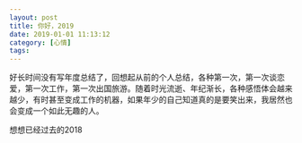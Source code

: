 ```yaml
---
layout: post
title: 你好，2019
date: 2019-01-01 11:13:12
category: [心情]
tags: 
---
```


好长时间没有写年度总结了，回想起从前的个人总结，各种第一次，第一次谈恋爱，第一次工作，第一次出国旅游。随着时光流逝、年纪渐长，各种感悟体会越来越少，有时甚至变成工作的机器，如果年少的自己知道真的是要笑出来，我居然也会变成一个如此无趣的人。

想想已经过去的2018